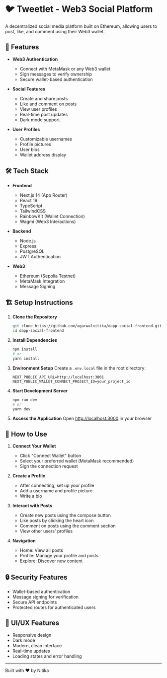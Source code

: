 # 🐦 Tweetlet - Web3 Social Platform

A decentralized social media platform built on Ethereum, allowing users to post, like, and comment using their Web3 wallet.

## 🚀 Features

- **Web3 Authentication**

  - Connect with MetaMask or any Web3 wallet
  - Sign messages to verify ownership
  - Secure wallet-based authentication

- **Social Features**

  - Create and share posts
  - Like and comment on posts
  - View user profiles
  - Real-time post updates
  - Dark mode support

- **User Profiles**
  - Customizable usernames
  - Profile pictures
  - User bios
  - Wallet address display

## 🛠️ Tech Stack

- **Frontend**

  - Next.js 14 (App Router)
  - React 19
  - TypeScript
  - TailwindCSS
  - RainbowKit (Wallet Connection)
  - Wagmi (Web3 Interactions)

- **Backend**

  - Node.js
  - Express
  - PostgreSQL
  - JWT Authentication

- **Web3**
  - Ethereum (Sepolia Testnet)
  - MetaMask Integration
  - Message Signing

## 🏗️ Setup Instructions

1. **Clone the Repository**

   ```bash
   git clone https://github.com/agarwalnitika/dapp-social-frontend.git
   cd dapp-social-frontend
   ```

2. **Install Dependencies**

   ```bash
   npm install
   # or
   yarn install
   ```

3. **Environment Setup**
   Create a `.env.local` file in the root directory:

   ```env
   NEXT_PUBLIC_API_URL=http://localhost:3001
   NEXT_PUBLIC_WALLET_CONNECT_PROJECT_ID=your_project_id
   ```

4. **Start Development Server**

   ```bash
   npm run dev
   # or
   yarn dev
   ```

5. **Access the Application**
   Open [http://localhost:3000](http://localhost:3000) in your browser

## 📱 How to Use

1. **Connect Your Wallet**

   - Click "Connect Wallet" button
   - Select your preferred wallet (MetaMask recommended)
   - Sign the connection request

2. **Create a Profile**

   - After connecting, set up your profile
   - Add a username and profile picture
   - Write a bio

3. **Interact with Posts**

   - Create new posts using the compose button
   - Like posts by clicking the heart icon
   - Comment on posts using the comment section
   - View other users' profiles

4. **Navigation**
   - Home: View all posts
   - Profile: Manage your profile and posts
   - Explore: Discover new content

## 🔒 Security Features

- Wallet-based authentication
- Message signing for verification
- Secure API endpoints
- Protected routes for authenticated users

## 🎨 UI/UX Features

- Responsive design
- Dark mode
- Modern, clean interface
- Real-time updates
- Loading states and error handling

---

Built with ❤️ by Nitika

